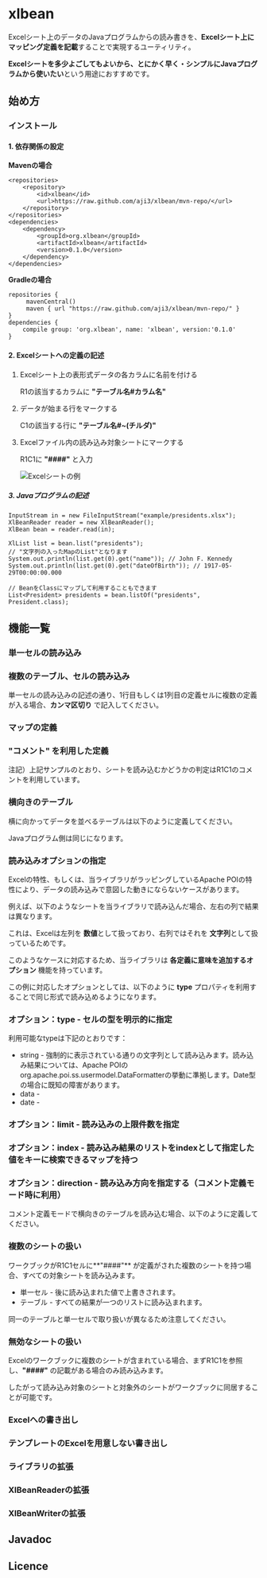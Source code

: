 xlbean
====

Excelシート上のデータのJavaプログラムからの読み書きを、**Excelシート上にマッピング定義を記載**することで実現するユーティリティ。

**Excelシートを多少よごしてもよいから、とにかく早く・シンプルにJavaプログラムから使いたい**という用途におすすめです。

## 始め方

### インストール

#### 1. 依存関係の設定

**Mavenの場合**
```
<repositories>
    <repository>
        <id>xlbean</id>
        <url>https://raw.github.com/aji3/xlbean/mvn-repo/</url>
    </repository>
</repositories>
<dependencies>
    <dependency>
        <groupId>org.xlbean</groupId>
        <artifactId>xlbean</artifactId>
        <version>0.1.0</version>
    </dependency>
</dependencies>
```

**Gradleの場合**
```
repositories {
     mavenCentral()
     maven { url "https://raw.github.com/aji3/xlbean/mvn-repo/" }
}
dependencies {
    compile group: 'org.xlbean', name: 'xlbean', version:'0.1.0'
}
```


#### 2. Excelシートへの定義の記述

1. Excelシート上の表形式データの各カラムに名前を付ける

    R1の該当するカラムに **"テーブル名#カラム名"**

2. データが始まる行をマークする

    C1の該当する行に **"テーブル名#~(チルダ)"**

3. Excelファイル内の読み込み対象シートにマークする

    R1C1に **"####"** と入力

    ![Excelシートの例](https://user-images.githubusercontent.com/23234132/29244923-4f5cba56-8002-11e7-929d-617a9ea38d83.png "Excelシートの例")

##### 3. Javaプログラムの記述
```
InputStream in = new FileInputStream("example/presidents.xlsx");
XlBeanReader reader = new XlBeanReader();
XlBean bean = reader.read(in);

XlList list = bean.list("presidents");
// "文字列の入ったMapのList"となります
System.out.println(list.get(0).get("name")); // John F. Kennedy
System.out.println(list.get(0).get("dateOfBirth")); // 1917-05-29T00:00:00.000

// BeanをClassにマップして利用することもできます
List<President> presidents = bean.listOf("presidents", President.class);
```


## 機能一覧

### 単一セルの読み込み



### 複数のテーブル、セルの読み込み

単一セルの読み込みの記述の通り、1行目もしくは1列目の定義セルに複数の定義が入る場合、**カンマ区切り** で記入してください。

### マップの定義



### "コメント" を利用した定義



注記）上記サンプルのとおり、シートを読み込むかどうかの判定はR1C1のコメントを利用しています。

### 横向きのテーブル

横に向かってデータを並べるテーブルは以下のように定義してください。

Javaプログラム側は同じになります。

### 読み込みオプションの指定

Excelの特性、もしくは、当ライブラリがラッピングしているApache POIの特性により、データの読み込みで意図した動きにならないケースがあります。

例えば、以下のようなシートを当ライブラリで読み込んだ場合、左右の列で結果は異なります。


これは、Excelは左列を **数値**として扱っており、右列ではそれを **文字列**として扱っているためです。

このようなケースに対応するため、当ライブラリは **各定義に意味を追加するオプション** 機能を持っています。

この例に対応したオプションとしては、以下のように **type** プロパティを利用することで同じ形式で読み込めるようになります。

### オプション：type - セルの型を明示的に指定

利用可能なtypeは下記のとおりです：
* string - 強制的に表示されている通りの文字列として読み込みます。読み込み結果については、Apache POIのorg.apache.poi.ss.usermodel.DataFormatterの挙動に準拠します。Date型の場合に既知の障害があります。
* data - 
* date - 

### オプション：limit - 読み込みの上限件数を指定


### オプション：index - 読み込み結果のリストをindexとして指定した値をキーに検索できるマップを持つ



### オプション：direction - 読み込み方向を指定する（コメント定義モード時に利用）

コメント定義モードで横向きのテーブルを読み込む場合、以下のように定義してください。



### 複数のシートの扱い

ワークブックがR1C1セルに**"####"** が定義がされた複数のシートを持つ場合、すべての対象シートを読み込みます。

* 単一セル - 後に読み込まれた値で上書きされます。
* テーブル - すべての結果が一つのリストに読み込まれます。

同一のテーブルと単一セルで取り扱いが異なるため注意してください。


### 無効なシートの扱い

Excelのワークブックに複数のシートが含まれている場合、まずR1C1を参照し、**"####"** の記載がある場合のみ読み込みます。

したがって読み込み対象のシートと対象外のシートがワークブックに同居することが可能です。


### Excelへの書き出し


### テンプレートのExcelを用意しない書き出し


### ライブラリの拡張

### XlBeanReaderの拡張

### XlBeanWriterの拡張




## Javadoc




## Licence
